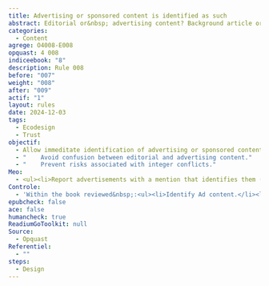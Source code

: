 ```yaml
---
title: Advertising or sponsored content is identified as such
abstract: Editorial or&nbsp; advertising content? Background article or broadcast&nbsp;? Impartial notice or&nbsp; sponsored ticket? It is better to specify what this is about, so readers will know what to do and will not blame you.
categories:
  - Content
agrege: O4008-E008
opquast: 4 008
indiceebook: "8"
description: Rule 008
before: "007"
weight: "008"
after: "009"
actif: "1"
layout: rules
date: 2024-12-03
tags:
  - Ecodesign
  - Trust
objectif:
  - Allow immeditate identification of advertising or sponsored content.
  - "    Avoid confusion between editorial and advertising content."
  - "    Prevent risks associated with integer conflicts."
Meo:
  - <ul><li>Report advertisements with a mention that identifies them (advertising, ads,…partnerships).</li><li>As far as possible, graphically separate the advertisement of the rest of the content.</li> </ul>
Controle:
  - 'Within the book reviewed&nbsp;:<ul><li>Identify Ad content.</li><li>Please ensure that all spaces dedicated to the advertisement differ from the rest of the content and include an indication to identify them unambiguously;&nbsp;: Typically, the word "advertised" displays above or below the content concerned.</li> </ul>'
epubcheck: false
ace: false
humancheck: true
ReadiumGoToolkit: null
Source:
  - Opquast
Referentiel:
  - ""
steps:
  - Design
---
```

